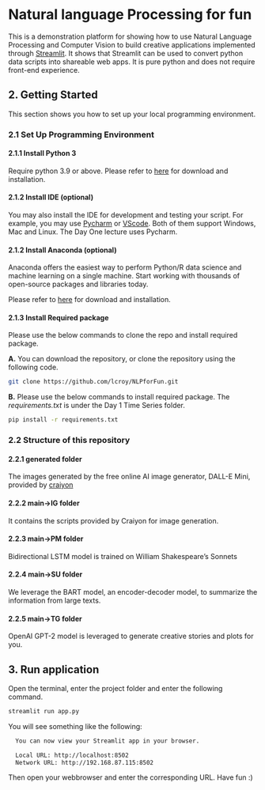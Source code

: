 # Natural language Processing for fun
This is a demonstration platform for showing how to use Natural Language Processing and Computer Vision to build creative applications implemented through [Streamlit](https://streamlit.io/).
It shows that Streamlit can be used to convert python data scripts into shareable web apps. It is pure python and does not require front-end experience.

## 2. Getting Started
This section shows you how to set up your local programming environment.
### 2.1 Set Up Programming Environment

#### 2.1.1 Install Python 3

Require python 3.9 or above. Please refer to [here](https://www.python.org/downloads/) for download and installation. 

#### 2.1.2 Install IDE (optional)

You may also install the IDE for development and testing your script. For example, you
may use [Pycharm](https://www.jetbrains.com/pycharm/) or [VScode](https://code.visualstudio.com/download). Both of 
them support Windows, Mac and Linux. The Day One lecture uses Pycharm.

#### 2.1.2 Install Anaconda (optional)
Anaconda offers the easiest way to perform Python/R data science and machine learning 
on a single machine. Start working with thousands of open-source packages and libraries 
today. 

Please refer to [here](https://www.anaconda.com/#) for download and installation. 

#### 2.1.3 Install Required package
Please use the below commands to clone the repo and install required package.

**A.** You can download the repository, or clone the repository using the following code.
```sh
git clone https://github.com/lcroy/NLPforFun.git
```
**B.** 
Please use the below commands to install required package. The *requirements.txt* is under the Day 1 
Time Series folder.
```sh
pip install -r requirements.txt
```
### 2.2 Structure of this repository
#### 2.2.1 generated folder
The images generated by the free online AI image generator, DALL-E Mini, provided by [craiyon](https://www.craiyon.com/)

#### 2.2.2 main->IG folder
It contains the scripts provided by Craiyon for image generation.

#### 2.2.3 main->PM folder
Bidirectional LSTM model is trained on William Shakespeare’s Sonnets 

#### 2.2.4 main->SU folder
We leverage the BART model, an encoder-decoder model, to summarize the information from large texts. 

#### 2.2.5 main->TG folder
OpenAI GPT-2 model is leveraged to generate creative stories and plots for you.

## 3. Run application
Open the terminal, enter the project folder and enter the following command. 
```sh
streamlit run app.py
```
You will see something like the following:
```sh
  You can now view your Streamlit app in your browser.

  Local URL: http://localhost:8502
  Network URL: http://192.168.87.115:8502
```
Then open your webbrowser and enter the corresponding URL. Have fun :) 


